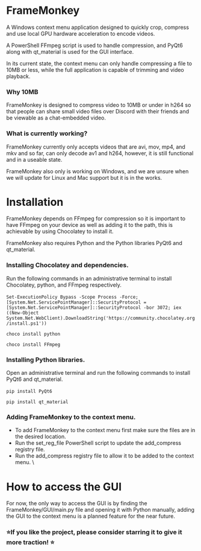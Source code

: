 # FrameMonkey
A Windows context menu application designed to quickly crop, compress and use local GPU hardware acceleration to encode videos.

A PowerShell FFmpeg script is used to handle compression, and PyQt6 along with qt_material is used for the GUI interface.

In its current state, the context menu can only handle compressing a file to 10MB or less, while the full application is capable of trimming and video playback.

### Why 10MB
FrameMonkey is designed to compress video to 10MB or under in h264 so that people can share small video files over Discord with their friends and be viewable as a chat-embedded video.

### What is currently working?
FrameMonkey currently only accepts videos that are avi, mov, mp4, and mkv and so far, can only decode av1 and h264, however, it is still functional and in a useable state.

FrameMonkey also only is working on Windows, and we are unsure when we will update for Linux and Mac support but it is in the works.

# Installation
FrameMonkey depends on FFmpeg for compression so it is important to have FFmpeg on your device as well as adding it to the path, this is achievable by using Chocolatey to install it.

FrameMonkey also requires Python and the Python libraries PyQt6 and qt_material.

### Installing Chocolatey and dependencies.
Run the following commands in an administrative terminal to install Chocolatey, python, and FFmpeg respectively. \
\
`Set-ExecutionPolicy Bypass -Scope Process -Force; [System.Net.ServicePointManager]::SecurityProtocol = [System.Net.ServicePointManager]::SecurityProtocol -bor 3072; iex ((New-Object System.Net.WebClient).DownloadString('https://community.chocolatey.org/install.ps1'))`

`choco install python`

`choco install FFmpeg`

### Installing Python libraries.
Open an administrative terminal and run the following commands to install PyQt6 and qt_material.\
\
`pip install PyQt6`

`pip install qt_material`

### Adding FrameMonkey to the context menu.
- To add FrameMonkey to the context menu first make sure the files are in the desired location. 
- Run the set_reg_file PowerShell script to update the add_compress registry file. 
- Run the add_compress registry file to allow it to be added to the context menu.
\

# How to access the GUI
For now, the only way to access the GUI is by finding the FrameMonkey/GUI/main.py file and opening it with Python manually, adding the GUI to the context menu is a planned feature for the near future.


### ⭐If you like the project, please consider starring it to give it more traction! ⭐

